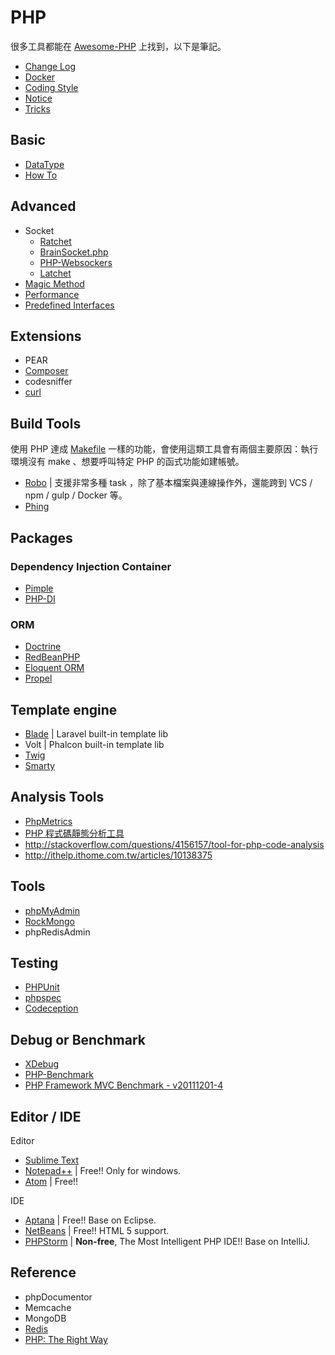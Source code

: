 PHP
===

很多工具都能在 [Awesome-PHP](https://github.com/ziadoz/awesome-php) 上找到，以下是筆記。

* [Change Log](changelog.md)
* [Docker](docker.md)
* [Coding Style](coding-style.md)
* [Notice](notice.md)
* [Tricks](tricks.md)

Basic
-----

* [DataType](types.md)
* [How To](how-to.md)

Advanced
--------

* Socket
  + [Ratchet](https://github.com/ratchetphp/Ratchet)
  + [BrainSocket.php](https://github.com/BrainBoxLabs/brain-socket)
  + [PHP-Websockers](https://github.com/ghedipunk/PHP-Websockets)
  + [Latchet](https://github.com/sidneywidmer/Latchet)
* [Magic Method](magic-method.md)
* [Performance](performance.md)
* [Predefined Interfaces](predefined-interfaces.md)

Extensions
----------

* PEAR
* [Composer](composer.md)
* codesniffer
* [curl](curl.md)

## Build Tools

使用 PHP 達成 [Makefile](/linux/make.md) 一樣的功能，會使用這類工具會有兩個主要原因：執行環境沒有 make 、想要呼叫特定 PHP 的函式功能如建帳號。

* [Robo](http://robo.li/) | 支援非常多種 task ，除了基本檔案與連線操作外，還能跨到 VCS / npm / gulp / Docker 等。
* [Phing](https://www.phing.info/)

Packages
--------

### Dependency Injection Container

* [Pimple](pimple.md)
* [PHP-DI](http://php-di.org/)

### ORM

* [Doctrine](http://www.doctrine-project.org/)
* [RedBeanPHP](http://www.redbeanphp.com/index.php)
* [Eloquent ORM](https://laravel.com/docs/5.1/eloquent)
* [Propel](http://propelorm.org/)

Template engine
---------------

* [Blade](http://laravel.com/docs/templates) | Laravel built-in template lib
* Volt | Phalcon built-in template lib
* [Twig](http://twig.sensiolabs.org/)
* [Smarty](http://www.smarty.net/)

Analysis Tools
--------------

* [PhpMetrics](http://www.phpmetrics.org/)
* [PHP 程式碼靜態分析工具](http://phpqatools.org/)
* http://stackoverflow.com/questions/4156157/tool-for-php-code-analysis
* http://ithelp.ithome.com.tw/articles/10138375

Tools
-----

* [phpMyAdmin](https://github.com/phpmyadmin/phpmyadmin)
* [RockMongo](http://rockmongo.com/)
* phpRedisAdmin

Testing
-------

* [PHPUnit](phpunit.md)
* [phpspec](http://www.phpspec.net/)
* [Codeception](http://codeception.com/)

Debug or Benchmark
------------------

* [XDebug](xdebug.md)
* [PHP-Benchmark](http://victorjonsson.github.io/PHP-Benchmark/)
* [PHP Framework MVC Benchmark - v20111201-4](http://www.ruilog.com/blog/view/b6f0e42cf705.html)

Editor / IDE
------------

Editor

* [Sublime Text](http://www.sublimetext.com/)
* [Notepad++](http://notepad-plus-plus.org/) | Free!! Only for windows.
* [Atom](https://atom.io/) | Free!!

IDE

* [Aptana](http://www.aptana.com/) | Free!! Base on Eclipse.
* [NetBeans](https://netbeans.org/) | Free!! HTML 5 support.
* [PHPStorm](https://www.jetbrains.com/phpstorm/) | **Non-free**, The Most Intelligent PHP IDE!! Base on IntelliJ.

Reference
---------

* phpDocumentor
* Memcache
* MongoDB
* [Redis](https://github.com/phpredis/phpredis)
* [PHP: The Right Way](http://laravel-taiwan.github.io/php-the-right-way/)
